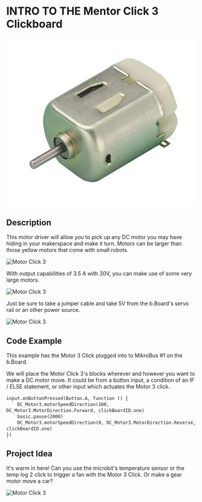 # INTRO TO THE Mentor Click 3 Clickboard

![Motor Click 3](https://github.com/Brilliant-Labs/bboard-tutorials-v3/blob/master/motor-click-3/dcmotor.jpg?raw=true "Motor Click 3")

## Description

This motor driver will allow you to
pick up any DC motor you may
have hiding in your makerspace
and make it turn. Motors can be
larger than those yellow motors
that come with small robots. 

![Motor Click 3](https://github.com/Brilliant-Labs/bboard-tutorials-v3/blob/master/motor-3/gearmotor.jpg?raw=true "Motor Click 3")

With output capabilities of 3.5 A with 30V, you can make use of some very large motors.  


![Motor Click 3](https://github.com/Brilliant-Labs/bboard-tutorials-v3/blob/master/motor-3/dcpower.png?raw=true "Motor Click 3")

Just be sure to take a jumper cable and take 5V from the b.Board's servo rail or an other power source.

![Motor Click 3](https://github.com/Brilliant-Labs/bboard-tutorials-v3/blob/master/motor-3/motor-3-click.jpg?raw=true "Motor Click 3")

## Code Example

This example has the Motor 3 Click plugged into to MikroBus #1 on the b.Board. 

We will place the Motor Click 3's blocks wherever and however you want to make a DC motor move.  It could be from a button input, a condition of an IF / ELSE statement, or other input which actuates the Motor 3 click. 

```blocks
input.onButtonPressed(Button.A, function () {
    DC_Motor3.motorSpeedDirection(100, DC_Motor3.MotorDirection.Forward, clickBoardID.one)
    basic.pause(2000)
    DC_Motor3.motorSpeedDirection(0, DC_Motor3.MotorDirection.Reverse, clickBoardID.one)
})

```

## Project Idea

It's warm in here! Can you use the microbit's temperature sensor or the temp log 2 click to trigger a fan with the Motor 3 Click. Or make a gear motor move a car? 


![Motor Click 3](https://github.com/Brilliant-Labs/bboard-tutorials-v3/blob/master/temp-log-2/fangif.gif?raw=true "Let's Keep things spinning")
